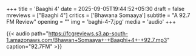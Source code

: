 +++
title = 'Baaghi 4'
date = 2025-09-05T19:44:52+05:30
draft = false
mreviews = ["Baaghi 4"]
critics = ['Bhawana Somaaya']
subtitle = "A 92.7 FM Review"
opening = ""
img = 'baghi-4-7.jpg'
media = 'audio'
+++

{{< audio path="<https://fcgreviews.s3.ap-south-1.amazonaws.com/Bhawan+Somaaya+-+Baaghi+4+-+92.7.mp3>" caption="92.7FM" >}}
